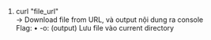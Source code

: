 1. curl "file_url" <br>
   → Download file from URL, và output nội dung ra console <br>
   Flag:
   • -o: (output) Lưu file vào current directory<br>

